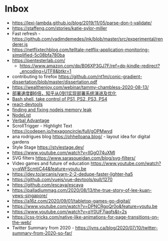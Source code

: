 # Inbox
- https://lexi-lambda.github.io/blog/2019/11/05/parse-don-t-validate/
- https://staffeng.com/stories/katie-sylor-miller
- Fast refresh - https://github.com/vadimdemedes/ink/blob/master/src/experimental/renderer.js
- https://netflixtechblog.com/telltale-netflix-application-monitoring-simplified-5c08bfa780ba
- https://pentesterlab.com/
  - https://www.amazon.com/dp/B06XP3GJ7F/ref=dp-kindle-redirect?_encoding=UTF8&btkr=1
- contributing to firefox https://github.com/nt1m/conic-gradient-dissertation/blob/master/dissertation.pdf
- https://wealthenjoy.com/webinar/tammy-chambless-2020-08-13/
- [部署速度翻6倍，知乎从0到1实现部署系统演进及优化](https://mp.weixin.qq.com/s/6r1u1ejVZCxce4ADz63hJA)
- [Bash shell, take control of PS1, PS2, PS3, PS4](https://www.thegeekstuff.com/2008/09/bash-shell-take-control-of-ps1-ps2-ps3-ps4-and-prompt_command/)
- [react-devtools](https://github.com/facebook/react-devtools/blob/master/agent/Bridge.js)
- [finding and fixing nodejs memory leak](https://marmelab.com/blog/2018/04/03/how-to-track-and-fix-memory-leak-with-nodejs.html#using-the-heap-dump-npm-package)
- [NodeList](https://developer.mozilla.org/en-US/docs/Web/API/NodeList)
- [Verbal Advantage](https://www.amazon.com/Verbal-Advantage-Steps-Powerful-Vocabulary/dp/0375709320)
- ScrollTrigger - Highlight Text https://codepen.io/hexagoncircle/full/gOPMwvd
- ana rodrigues blog https://ohhelloana.blog/ - layout idea for digital gardens
- Style Stage https://stylestage.dev/
- https://www.youtube.com/watch?v=llGgO74uXMI
- SVG filters https://www.sarasoueidan.com/blog/svg-filters/
- Video games and future of education https://www.youtube.com/watch?v=qWFScmtiC44&feature=youtu.be
- https://dev.to/arcanis/yarn-2-2-dedupe-faster-lighter-ha5
- https://github.com/vuejs/vue-devtools/pull/1270
- https://github.com/escaya/escaya
- https://palladiummag.com/2020/08/13/the-true-story-of-lee-kuan-yews-singapore/
- https://a16z.com/2020/09/01/tabletop-games-go-digital/
- https://www.youtube.com/watch?v=DPNCRgoQr0o&feature=youtu.be
- https://www.youtube.com/watch?v=qY0UF7jaqfs&t=2s
- https://css-tricks.com/native-like-animations-for-page-transitions-on-the-web/
- Twitter Summary from 2020 - https://jvns.ca/blog/2020/07/10/twitter-summary-from-2020-so-far/
